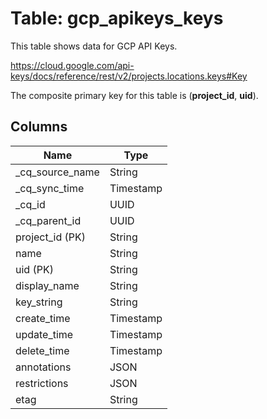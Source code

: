 # Table: gcp_apikeys_keys

This table shows data for GCP API Keys.

https://cloud.google.com/api-keys/docs/reference/rest/v2/projects.locations.keys#Key

The composite primary key for this table is (**project_id**, **uid**).

## Columns

| Name          | Type          |
| ------------- | ------------- |
|_cq_source_name|String|
|_cq_sync_time|Timestamp|
|_cq_id|UUID|
|_cq_parent_id|UUID|
|project_id (PK)|String|
|name|String|
|uid (PK)|String|
|display_name|String|
|key_string|String|
|create_time|Timestamp|
|update_time|Timestamp|
|delete_time|Timestamp|
|annotations|JSON|
|restrictions|JSON|
|etag|String|